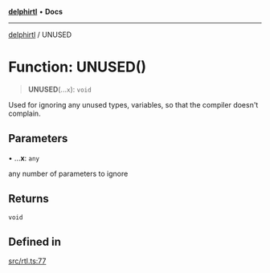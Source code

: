 [**delphirtl**](../README.md) • **Docs**

***

[delphirtl](../globals.md) / UNUSED

# Function: UNUSED()

> **UNUSED**(...`x`): `void`

Used for ignoring any unused types, variables, so that the compiler doesn't complain.

## Parameters

• ...**x**: `any`

any number of parameters to ignore

## Returns

`void`

## Defined in

[src/rtl.ts:77](https://github.com/chuacw/delphirtl/blob/85a5b7662f28c8fe6421ae3f7b08687e4f743bd4/src/rtl.ts#L77)
